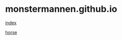 # monstermannen.github.io

[index](http://monstermannen.github.io)

[horse](http://monstermannen.github.io/horse)

